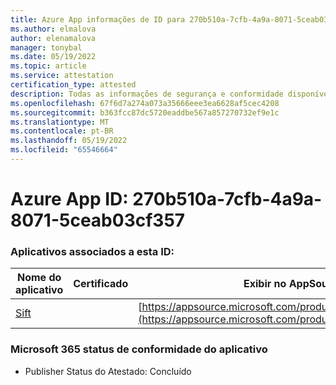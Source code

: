 ```yaml
---
title: Azure App informações de ID para 270b510a-7cfb-4a9a-8071-5ceab03cf357
ms.author: elmalova
author: elenamalova
manager: tonybal
ms.date: 05/19/2022
ms.topic: article
ms.service: attestation
certification_type: attested
description: Todas as informações de segurança e conformidade disponíveis para 270b510a-7cfb-4a9a-8071-5ceab03cf357.
ms.openlocfilehash: 67f6d7a274a073a35666eee3ea6628af5cec4208
ms.sourcegitcommit: b363fcc87dc5720eaddbe567a857270732ef9e1c
ms.translationtype: MT
ms.contentlocale: pt-BR
ms.lasthandoff: 05/19/2022
ms.locfileid: "65546664"
---
```

# <a name="azure-app-id-270b510a-7cfb-4a9a-8071-5ceab03cf357"></a>Azure App ID: 270b510a-7cfb-4a9a-8071-5ceab03cf357


### <a name="apps-associated-with-this-id"></a>Aplicativos associados a esta ID:
| **Nome do aplicativo** | **Certificado** | **Exibir no AppSource** |
|--------------|---------------|-----------------------|
| [Sift](../forward/WA200002545.md) |  | [https://appsource.microsoft.com/product/office/WA200002545](https://appsource.microsoft.com/product/office/WA200002545) |

### <a name="microsoft-365-app-compliance-status"></a>Microsoft 365 status de conformidade do aplicativo
- Publisher Status do Atestado: Concluído
